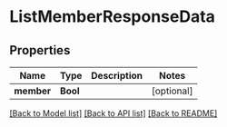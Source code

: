# ListMemberResponseData

## Properties
Name | Type | Description | Notes
------------ | ------------- | ------------- | -------------
**member** | **Bool** |  | [optional] 

[[Back to Model list]](../README.md#documentation-for-models) [[Back to API list]](../README.md#documentation-for-api-endpoints) [[Back to README]](../README.md)


